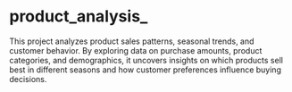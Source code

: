 # product_analysis_
This project analyzes product sales patterns, seasonal trends, and customer behavior. By exploring data on purchase amounts, product categories, and demographics, it uncovers insights on which products sell best in different seasons and how customer preferences influence buying decisions.
